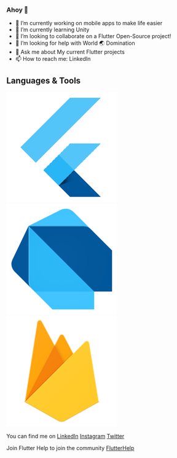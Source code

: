 ### Ahoy 👋

- 🔭 I’m currently working on mobile apps to make life easier
- 🌱 I’m currently learning Unity
- 👯 I’m looking to collaborate on a Flutter Open-Source project!
- 🤔 I’m looking for help with World 🌏 Domination 
- 💬 Ask me about My current Flutter projects
- 📫 How to reach me: LinkedIn

## Languages & Tools
![Image of Flutter](https://raw.githubusercontent.com/github/explore/80688e429a7d4ef2fca1e82350fe8e3517d3494d/topics/flutter/flutter.png)
![Image of Dart](https://raw.githubusercontent.com/github/explore/80688e429a7d4ef2fca1e82350fe8e3517d3494d/topics/dart/dart.png)
![Image of Firebase](https://raw.githubusercontent.com/github/explore/80688e429a7d4ef2fca1e82350fe8e3517d3494d/topics/firebase/firebase.png)

You can find me on
[LinkedIn](https://www.linkedin.com/in/christo-brits-98a50b79/) [Instagram](https://www.instagram.com/cbrzy_/) [Twitter](https://twitter.com/Cpt_CBRZY)

Join Flutter Help to join the community
[FlutterHelp](https://www.facebook.com/groups/FlutterHelp)
